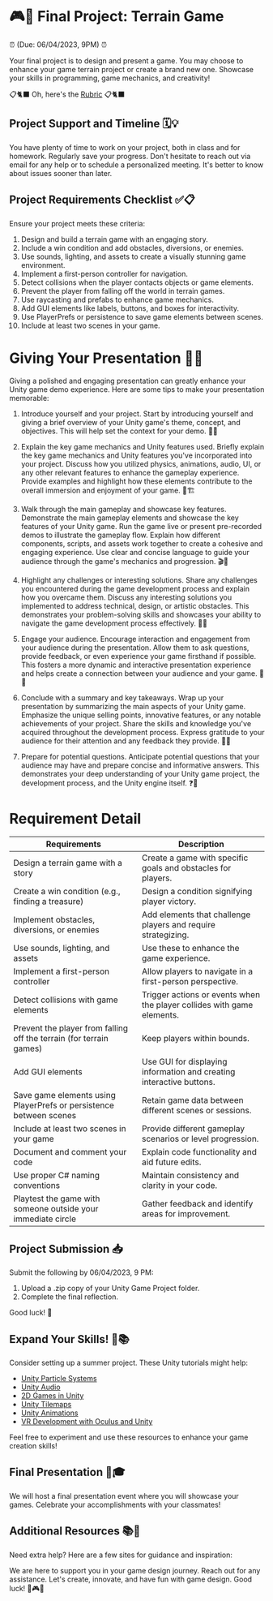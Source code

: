 
# 🎮🚀 Final Project: Terrain Game 

⏰ (Due: 06/04/2023, 9PM) ⏰

Your final project is to design and present a game. You may choose to enhance your game terrain project or create a brand new one. Showcase your skills in programming, game mechanics, and creativity!

📋🐈‍⬛ Oh, here's the  [Rubric](https://kyle1james.github.io/unityProject/rubric) 📋🐈‍⬛


## Project Support and Timeline 🗓️💡

You have plenty of time to work on your project, both in class and for homework. Regularly save your progress. Don't hesitate to reach out via email for any help or to schedule a personalized meeting. It's better to know about issues sooner than later.

## Project Requirements Checklist ✅📋

Ensure your project meets these criteria:

1. Design and build a terrain game with an engaging story.
2. Include a win condition and add obstacles, diversions, or enemies.
3. Use sounds, lighting, and assets to create a visually stunning game environment.
4. Implement a first-person controller for navigation.
5. Detect collisions when the player contacts objects or game elements.
6. Prevent the player from falling off the world in terrain games.
7. Use raycasting and prefabs to enhance game mechanics.
8. Add GUI elements like labels, buttons, and boxes for interactivity.
9. Use PlayerPrefs or persistence to save game elements between scenes.
10. Include at least two scenes in your game.

# Giving Your Presentation 🎤🎥

Giving a polished and engaging presentation can greatly enhance your Unity game demo experience. Here are some tips to make your presentation memorable:

1. Introduce yourself and your project. Start by introducing yourself and giving a brief overview of your Unity game's theme, concept, and objectives. This will help set the context for your demo. 👋📜

2. Explain the key game mechanics and Unity features used. Briefly explain the key game mechanics and Unity features you've incorporated into your project. Discuss how you utilized physics, animations, audio, UI, or any other relevant features to enhance the gameplay experience. Provide examples and highlight how these elements contribute to the overall immersion and enjoyment of your game. 🧩🏗

3. Walk through the main gameplay and showcase key features. Demonstrate the main gameplay elements and showcase the key features of your Unity game. Run the game live or present pre-recorded demos to illustrate the gameplay flow. Explain how different components, scripts, and assets work together to create a cohesive and engaging experience. Use clear and concise language to guide your audience through the game's mechanics and progression. 🎬🚀

4. Highlight any challenges or interesting solutions. Share any challenges you encountered during the game development process and explain how you overcame them. Discuss any interesting solutions you implemented to address technical, design, or artistic obstacles. This demonstrates your problem-solving skills and showcases your ability to navigate the game development process effectively. 🧠💡

5. Engage your audience. Encourage interaction and engagement from your audience during the presentation. Allow them to ask questions, provide feedback, or even experience your game firsthand if possible. This fosters a more dynamic and interactive presentation experience and helps create a connection between your audience and your game. 💬👥

6. Conclude with a summary and key takeaways. Wrap up your presentation by summarizing the main aspects of your Unity game. Emphasize the unique selling points, innovative features, or any notable achievements of your project. Share the skills and knowledge you've acquired throughout the development process. Express gratitude to your audience for their attention and any feedback they provide. 📝🔑

7. Prepare for potential questions. Anticipate potential questions that your audience may have and prepare concise and informative answers. This demonstrates your deep understanding of your Unity game project, the development process, and the Unity engine itself. ❓🤔




# Requirement Detail

| Requirements                                                                                  | Description                                                                                                      |
| --------------------------------------------------------------------------------------------- | ---------------------------------------------------------------------------------------------------------------- |
| Design a terrain game with a story                                                            | Create a game with specific goals and obstacles for players.                                                     |
| Create a win condition (e.g., finding a treasure)                                             | Design a condition signifying player victory.                                                                    |
| Implement obstacles, diversions, or enemies                                                   | Add elements that challenge players and require strategizing.                                                    |
| Use sounds, lighting, and assets                                                              | Use these to enhance the game experience.                                                                        |
| Implement a first-person controller                                                           | Allow players to navigate in a first-person perspective.                                                         |
| Detect collisions with game elements                                                          | Trigger actions or events when the player collides with game elements.                                           |
| Prevent the player from falling off the terrain (for terrain games)                           | Keep players within bounds.                                                                                      |
| Add GUI elements                                                                              | Use GUI for displaying information and creating interactive buttons.                                             |
| Save game elements using PlayerPrefs or persistence between scenes                            | Retain game data between different scenes or sessions.                                                           |
| Include at least two scenes in your game                                                      | Provide different gameplay scenarios or level progression.                                                       |
| Document and comment your code                                                                | Explain code functionality and aid future edits.                                                                 |
| Use proper C# naming conventions                                                              | Maintain consistency and clarity in your code.                                                                   |
| Playtest the game with someone outside your immediate circle                                  | Gather feedback and identify areas for improvement.                                                              |

## Project Submission 📥

Submit the following by 06/04/2023, 9 PM:

1. Upload a .zip copy of your Unity Game Project folder.
2. Complete the final reflection.

Good luck! 🚀

## Expand Your Skills! 🌟📚

Consider setting up a summer project. These Unity tutorials might help:

- [Unity Particle Systems](https://learn.unity.com/tutorial/unity-particle-systems)
- [Unity Audio](https://learn.unity.com/tutorial/unity-audio)
- [2D Games in Unity](https://learn.unity.com/tutorial/2d-games-in-unity)
- [Unity Tilemaps](https://learn.unity.com/tutorial/unity-tilemaps)
- [Unity Animations](https://learn.unity.com/tutorial/unity-animations)
- [VR Development with Oculus and Unity](https://learn.unity.com/tutorial/vr-development-with-oculus-and-unity)

Feel free to experiment and use these resources to enhance your game creation skills!

## Final Presentation 🎉🎓

We will host a final presentation event where you will showcase your games. Celebrate your accomplishments with your classmates!

## Additional Resources 📚🤝

Need extra help? Here are a few sites for guidance and inspiration:

We are here to support you in your game design journey. Reach out for any assistance. Let's create, innovate, and have fun with game design. Good luck! 🚀🎮💡
